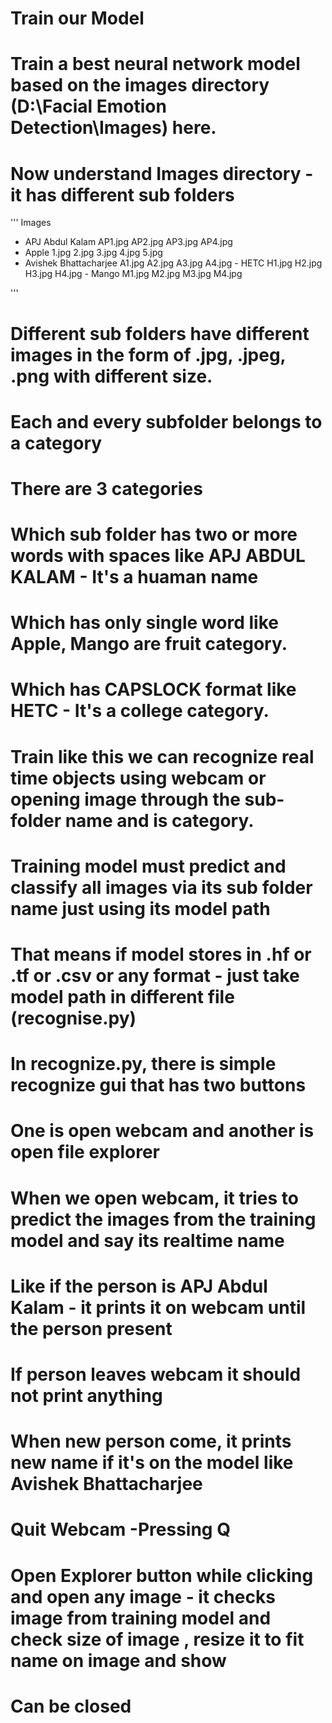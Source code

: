 # Train our Model

# Train a best neural network model based on the images directory (D:\Facial Emotion Detection\Images) here.
# Now understand Images directory - it has different sub folders
''' 
Images

   -  APJ Abdul Kalam
          AP1.jpg
          AP2.jpg
          AP3.jpg
          AP4.jpg
   - Apple
          1.jpg
          2.jpg
          3.jpg
          4.jpg
          5.jpg
   - Avishek Bhattacharjee
          A1.jpg
          A2.jpg
          A3.jpg
          A4.jpg
    - HETC
          H1.jpg
          H2.jpg
          H3.jpg
          H4.jpg
    - Mango
          M1.jpg
          M2.jpg
          M3.jpg
          M4.jpg
        
'''
# Different sub folders have different images in the form of .jpg, .jpeg, .png with different size.
# Each and every subfolder belongs to a category
# There are 3 categories 
# Which sub folder has two or more words with spaces like APJ ABDUL KALAM - It's a huaman name
# Which has only single word like Apple, Mango are fruit category.
# Which has CAPSLOCK format like HETC - It's a college category.
# Train like this we can recognize real time objects using webcam or opening image through the sub-folder name and is category.
# Training model must predict and classify all images via its sub folder name just using its model path
# That means if model stores in .hf or .tf or .csv or any format - just take model path in different file (recognise.py)


# In recognize.py, there is simple recognize gui that has two buttons 
# One is open webcam and another is open file explorer
# When we open webcam, it tries to predict the images from the training model and say its realtime name
# Like if the person is APJ Abdul Kalam - it prints it on webcam until the person present
# If person leaves webcam it should not print anything
# When new person come, it prints new name if it's on the model like Avishek Bhattacharjee
# Quit Webcam -Pressing Q
# Open Explorer button while clicking and open any image - it checks image from training model and check size of image , resize it to fit name on image and show
# Can be closed
